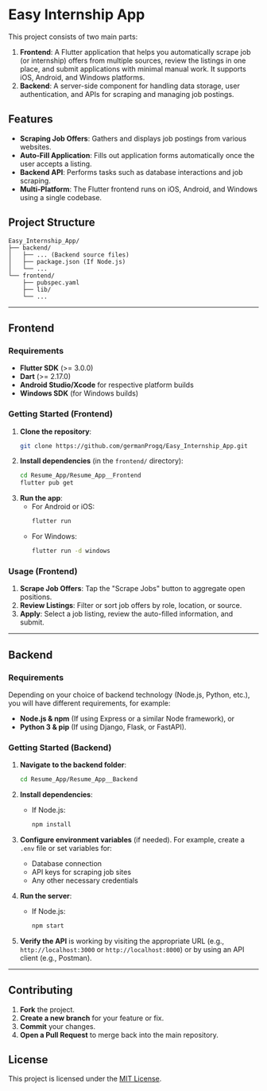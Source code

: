 # Easy Internship App

This project consists of two main parts:
1. **Frontend**: A Flutter application that helps you automatically scrape job (or internship) offers from multiple sources, review the listings in one place, and submit applications with minimal manual work. It supports iOS, Android, and Windows platforms.
2. **Backend**: A server-side component for handling data storage, user authentication, and APIs for scraping and managing job postings.

## Features
- **Scraping Job Offers**: Gathers and displays job postings from various websites.
- **Auto-Fill Application**: Fills out application forms automatically once the user accepts a listing.
- **Backend API**: Performs tasks such as database interactions and job scraping.
- **Multi-Platform**: The Flutter frontend runs on iOS, Android, and Windows using a single codebase.

## Project Structure
```
Easy_Internship_App/
├── backend/
│   ├── ... (Backend source files)
│   ├── package.json (If Node.js)
│   └── ...
└── frontend/
    ├── pubspec.yaml
    ├── lib/
    └── ...
```

---

## Frontend

### Requirements
- **Flutter SDK** (>= 3.0.0)
- **Dart** (>= 2.17.0)
- **Android Studio/Xcode** for respective platform builds
- **Windows SDK** (for Windows builds)

### Getting Started (Frontend)
1. **Clone the repository**:
   ```bash
   git clone https://github.com/germanProgq/Easy_Internship_App.git
   ```
2. **Install dependencies** (in the `frontend/` directory):
   ```bash
   cd Resume_App/Resume_App__Frontend
   flutter pub get
   ```
3. **Run the app**:
   - For Android or iOS:
     ```bash
     flutter run
     ```
   - For Windows:
     ```bash
     flutter run -d windows
     ```

### Usage (Frontend)
1. **Scrape Job Offers**: Tap the "Scrape Jobs" button to aggregate open positions.
2. **Review Listings**: Filter or sort job offers by role, location, or source.
3. **Apply**: Select a job listing, review the auto-filled information, and submit.

---

## Backend

### Requirements
Depending on your choice of backend technology (Node.js, Python, etc.), you will have different requirements, for example:
- **Node.js & npm** (If using Express or a similar Node framework), or
- **Python 3 & pip** (If using Django, Flask, or FastAPI).

### Getting Started (Backend)

1. **Navigate to the backend folder**:
   ```bash
   cd Resume_App/Resume_App__Backend
   ```

2. **Install dependencies**:
   - If Node.js:
     ```bash
     npm install
     ```

3. **Configure environment variables** (if needed). For example, create a `.env` file or set variables for:
   - Database connection
   - API keys for scraping job sites
   - Any other necessary credentials

4. **Run the server**:
   - If Node.js:
     ```bash
     npm start
     ```

5. **Verify the API** is working by visiting the appropriate URL (e.g., `http://localhost:3000` or `http://localhost:8000`) or by using an API client (e.g., Postman).

---

## Contributing

1. **Fork** the project.
2. **Create a new branch** for your feature or fix.
3. **Commit** your changes.
4. **Open a Pull Request** to merge back into the main repository.


## License
This project is licensed under the [MIT License](LICENSE).